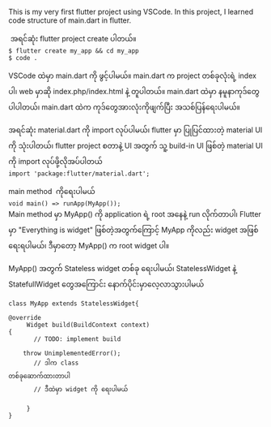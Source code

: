 This is my very first flutter project using VSCode. In this project, I learned code structure of main.dart in flutter. <br/>

 <p>
 အရင်ဆုံး flutter project create ပါတယ်။ <br/>
 <code>$ flutter create my_app && cd my_app</code><br/>
 <code>$ code . </code> 
 </p>
 
 <p>
 VSCode ထဲမှာ main.dart ကို ဖွင့်ပါမယ်။ main.dart က project တစ်ခုလုံးရဲ့ index ပါ၊ web မှာဆို index.php/index.html နဲ့ တူပါတယ်။ 
  main.dart ထဲမှာ နမူနာကုဒ်တွေ ပါပါတယ်၊ main.dart ထဲက ကုဒ်တွေအားလုံးကိုဖျက်ပြီး အသစ်ပြန်ရေးပါမယ်။ 
 </p> 
  
  <p>
 အရင်ဆုံး material.dart ကို import လုပ်ပါမယ်၊ flutter မှာ ပြုပြင်ထားတဲ့ material UI ကို သုံးပါတယ်၊ flutter project စတာနဲ့ UI အတွက် သူ့ build-in UI ဖြစ်တဲ့ material UI ကို import လုပ်ဖို့လိုအပ်ပါတယ် <br/>
 <code>import 'package:flutter/material.dart';</code>
 </p> 
  
 <p>
 main method  ကိုရေးပါမယ်<br/>
 <code>void main() => runApp(MyApp());</code><br/>
Main method မှာ MyApp() ကို application ရဲ့ root အနေနဲ့ run လိုက်တာပါ၊
Flutter မှာ "Everything is widget" ဖြစ်တဲ့အတွက်ကြောင့် MyApp ကိုလည်း widget အဖြစ်ရေးရပါမယ်၊
ဒီမှာတော့ MyApp() က root widget ပါ။ 
 </p>

<p>
MyApp() အတွက် Stateless widget တစ်ခု ရေးပါမယ်၊
StatelessWidget နဲ့ StatefullWidget တွေအကြောင်း နောက်ပိုင်းမှာလေ့လာသွားပါမယ်</p>

 <code>class MyApp extends StatelessWidget{</code><br/>
 <code> &nbsp; @override </code><br/>
 <code> &nbsp; &nbsp; Widget build(BuildContext context) {</code><br/>
 <code> &nbsp;  &nbsp; &nbsp;   // TODO: implement build</code><br/>
 <code> &nbsp;  &nbsp; &nbsp;   throw UnimplementedError();</code><br/>
 <code> &nbsp;  &nbsp; &nbsp;   // ဒါက class တစ်ခုဆောက်ထားတာပါ </code><br/>
 <code> &nbsp;  &nbsp; &nbsp;   // ဒီထဲမှာ widget ကို ရေးပါမယ် </code><br/>
 <code> &nbsp; &nbsp; }</code><br/>
 <code>}</code><br/>

</p>
  
